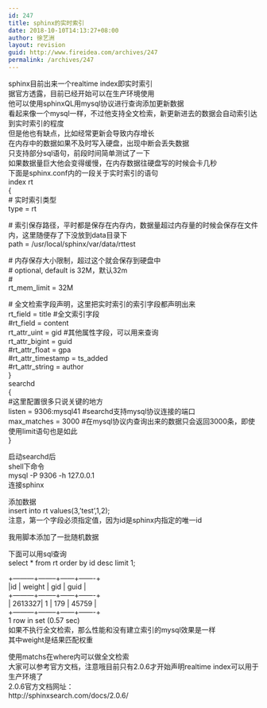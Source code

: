 ```yaml
---
id: 247
title: sphinx的实时索引
date: 2018-10-10T14:13:27+08:00
author: 徐艺洲
layout: revision
guid: http://www.fireidea.com/archives/247
permalink: /archives/247
---
```

<div id="sina_keyword_ad_area2" class="articalContent   ">
  sphinx目前出来一个realtime index即实时索引<br />据官方透露，目前已经开始可以在生产环境使用<br />他可以使用sphinxQL用mysql协议进行查询添加更新数据<br />看起来像一个mysql一样，不过他支持全文检索，新更新进去的数据会自动索引达到实时索引的程度<br />但是他也有缺点，比如经常更新会导致内存增长<br />在内存中的数据如果不及时写入硬盘，出现中断会丢失数据<br />只支持部分sql语句，前段时间简单测试了一下<br />如果数据量巨大他会变得缓慢，在内存数据往硬盘写的时候会卡几秒<br />下面是sphinx.conf内的一段关于实时索引的语句<br />index rt<br />{ <br /> # 实时索引类型<br /> type = rt</p> 
  
  <p>
    # 索引保存路径，平时都是保存在内存内，数据量超过内存量的时候会保存在文件内，这里随便存了下没放到data目录下<br /> path = /usr/local/sphinx/var/data/rttest
  </p>
  
  <p>
    # 内存保存大小限制，超过这个就会保存到硬盘中<br /> # optional, default is 32M，默认32m<br /> #<br /> rt_mem_limit = 32M
  </p>
  
  <p>
    # 全文检索字段声明，这里把实时索引的索引字段都声明出来<br /> rt_field = title #全文索引字段<br /> #rt_field = content<br /> rt_attr_uint = gid #其他属性字段，可以用来查询<br /> rt_attr_bigint = guid<br /> #rt_attr_float = gpa<br /> #rt_attr_timestamp = ts_added<br /> #rt_attr_string = author<br />}<br />searchd<br />{<br />#这里配置很多只说关键的地方<br /> listen = 9306:mysql41 #searchd支持mysql协议连接的端口<br />max_matches = 3000 #在mysql协议内查询出来的数据只会返回3000条，即使使用limit语句也是如此<br />}
  </p>
  
  <p>
    启动searchd后<br />shell下命令<br />mysql -P 9306 -h 127.0.0.1<br />连接sphinx
  </p>
  
  <p>
    添加数据<br />insert into rt values(3,&#8217;test&#8217;,1,2);<br />注意，第一个字段必须指定值，因为id是sphinx内指定的唯一id
  </p>
  
  <p>
    我用脚本添加了一批随机数据
  </p>
  
  <p>
    下面可以用sql查询<br />select * from rt order by id desc limit 1;
  </p>
  
  <p>
    +&#8212;&#8212;&#8212;+&#8212;&#8212;&#8211;+&#8212;&#8212;+&#8212;&#8212;-+<br />|id | weight | gid | guid |<br />+&#8212;&#8212;&#8212;+&#8212;&#8212;&#8211;+&#8212;&#8212;+&#8212;&#8212;-+<br />| 2613327| 1 | 179 | 45759 |<br />+&#8212;&#8212;&#8212;+&#8212;&#8212;&#8211;+&#8212;&#8212;+&#8212;&#8212;-+<br />1 row in set (0.57 sec)<br />如果不执行全文检索，那么性能和没有建立索引的mysql效果是一样<br />其中weight是结果匹配权重
  </p>
  
  <p>
    使用matchs在where内可以做全文检索<br />大家可以参考官方文档，注意哦目前只有2.0.6才开始声明realtime index可以用于生产环境了<br />2.0.6官方文档网址：<br />http://sphinxsearch.com/docs/2.0.6/
  </p>